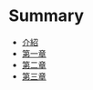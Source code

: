 # Summary

* [介紹](README.md)
* [第一章](./chapters/chapter1.md)
* [第二章](./chapters/chapter2.md)
* [第三章](./chapters/chapter3.md)

